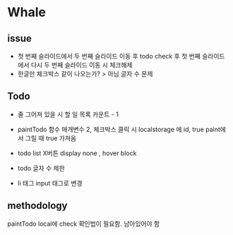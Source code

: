 # Whale


## issue
- 첫 번째 슬라이드에서 두 번째 슬라이드 이동 후 todo check 후 첫 번째 슬라이드에서 다시 두 번째 슬라이드 이동 시 체크해제
- 한글만 체크박스 같이 나오는가? > 아님 글자 수 문제

## Todo
- 줄 그어져 있을 시 할 일 목록 카운트 - 1
- paintTodo 함수 매개변수 2, 체크박스 클릭 시 localstorage 에 id, true paint에서 그릴 때 true 가져옴

- todo list X버튼 display none , hover block
- todo 글자 수 제한
- li 태그 input 태그로 변경

## methodology
paintTodo local에 check 확인법이 필요함. 남아있어야 함
